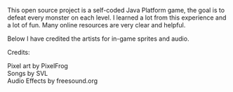 This open source project is a self-coded Java Platform game, the goal is to defeat every monster on each level.
I learned a lot from this experience and a lot of fun. 
Many online resources are very clear and helpful.

Below I have credited the artists for in-game sprites and audio.

Credits:

Pixel art by PixelFrog            
Songs by SVL          
Audio Effects by freesound.org
